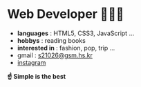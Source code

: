 # Web Developer 🧑🏻‍💻

- **languages** : HTML5, CSS3, JavaScript ...
- **hobbys** : reading books
- **interested in** : fashion, pop, trip ...
- gmail : <s21026@gsm.hs.kr>
- [instagram](https://www.instagram.com/khr5k_0228)


**☝️ Simple is the best**
